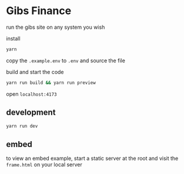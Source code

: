 # Gibs Finance

run the gibs site on any system you wish

install

```sh
yarn
```

copy the `.example.env` to `.env` and source the file

build and start the code

```sh
yarn run build && yarn run preview
```

open `localhost:4173`

## development

```sh
yarn run dev
```

## embed

to view an embed example, start a static server at the root and visit the `frame.html` on your local server
